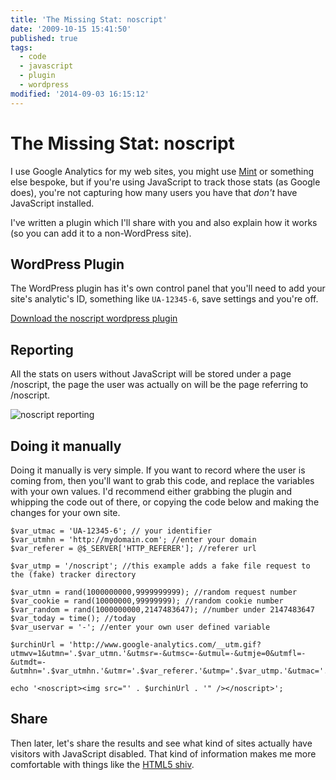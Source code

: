 ```yaml
---
title: 'The Missing Stat: noscript'
date: '2009-10-15 15:41:50'
published: true
tags:
  - code
  - javascript
  - plugin
  - wordpress
modified: '2014-09-03 16:15:12'
---
```

# The Missing Stat: noscript

I use Google Analytics for my web sites, you might use [Mint](http://haveamint.com/) or something else bespoke, but if you're using JavaScript to track those stats (as Google does), you're not capturing how many users you have that *don't* have JavaScript installed.  

I've written a plugin which I'll share with you and also explain how it works (so you can add it to a non-WordPress site).

<!--more-->
## WordPress Plugin

The WordPress plugin has it's own control panel that you'll need to add your site's analytic's ID, something like <code>UA-12345-6</code>, save settings and you're off.

[Download the noscript wordpress plugin](http://remysharp.com/downloads/noscript.php)

## Reporting

All the stats on users without JavaScript will be stored under a page /noscript, the page the user was actually on will be the page referring to /noscript.

![noscript reporting](http://remysharp.com/wp-content/uploads/2009/10/noscript-reporting.jpg)

## Doing it manually

Doing it manually is very simple.  If you want to record where the user is coming from, then you'll want to grab this code, and replace the variables with your own values.  I'd recommend either grabbing the plugin and whipping the code out of there, or copying the code below and making the changes for your own site.

<pre><code>$var_utmac = 'UA-12345-6'; // your identifier
$var_utmhn = 'http://mydomain.com'; //enter your domain
$var_referer = @$_SERVER['HTTP_REFERER']; //referer url

$var_utmp = '/noscript'; //this example adds a fake file request to the (fake) tracker directory

$var_utmn = rand(1000000000,9999999999); //random request number
$var_cookie = rand(10000000,99999999); //random cookie number
$var_random = rand(1000000000,2147483647); //number under 2147483647
$var_today = time(); //today
$var_uservar = '-'; //enter your own user defined variable

$urchinUrl = 'http://www.google-analytics.com/__utm.gif?utmwv=1&utmn='.$var_utmn.'&utmsr=-&utmsc=-&utmul=-&utmje=0&utmfl=-&utmdt=-&utmhn='.$var_utmhn.'&utmr='.$var_referer.'&utmp='.$var_utmp.'&utmac='.$var_utmac.'&utmcc=__utma%3D'.$var_cookie.'.'.$var_random.'.'.$var_today.'.'.$var_today.'.'.$var_today.'.2%3B%2B__utmb%3D'.$var_cookie.'%3B%2B__utmc%3D'.$var_cookie.'%3B%2B__utmz%3D'.$var_cookie.'.'.$var_today.'.2.2.utmccn%3D(direct)%7Cutmcsr%3D(direct)%7Cutmcmd%3D(none)%3B%2B__utmv%3D'.$var_cookie.'.'.$var_uservar.'%3B';

echo '&lt;noscript&gt;&lt;img src="' . $urchinUrl . '" /&gt;&lt;/noscript&gt;';
</code></pre>

## Share

Then later, let's share the results and see what kind of sites actually have visitors with JavaScript disabled.  That kind of information makes me more comfortable with things like the [HTML5 shiv](http://remysharp.com/2009/01/07/html5-enabling-script/).
